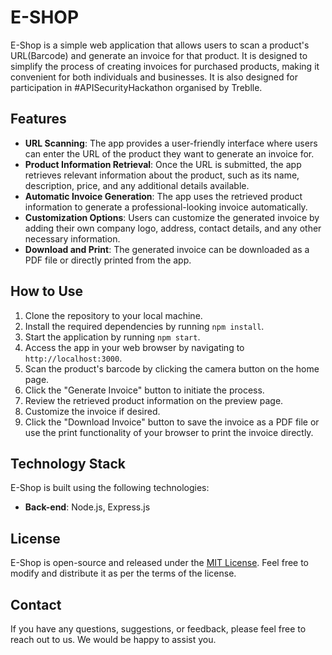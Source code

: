 # E-SHOP

E-Shop is a simple web application that allows users to scan a product's URL(Barcode) and generate an invoice for that product. It is designed to simplify the process of creating invoices for purchased products, making it convenient for both individuals and businesses. It is also designed for participation in #APISecurityHackathon organised by Treblle.

## Features

- **URL Scanning**: The app provides a user-friendly interface where users can enter the URL of the product they want to generate an invoice for.
- **Product Information Retrieval**: Once the URL is submitted, the app retrieves relevant information about the product, such as its name, description, price, and any additional details available.
- **Automatic Invoice Generation**: The app uses the retrieved product information to generate a professional-looking invoice automatically.
- **Customization Options**: Users can customize the generated invoice by adding their own company logo, address, contact details, and any other necessary information.
- **Download and Print**: The generated invoice can be downloaded as a PDF file or directly printed from the app.

## How to Use

1. Clone the repository to your local machine.
2. Install the required dependencies by running `npm install`.
3. Start the application by running `npm start`.
4. Access the app in your web browser by navigating to `http://localhost:3000`.
5. Scan the product's barcode by clicking the camera button on the home page.
6. Click the "Generate Invoice" button to initiate the process.
7. Review the retrieved product information on the preview page.
8. Customize the invoice if desired.
9. Click the "Download Invoice" button to save the invoice as a PDF file or use the print functionality of your browser to print the invoice directly.

## Technology Stack

E-Shop is built using the following technologies:

- **Back-end**: Node.js, Express.js

## License

E-Shop is open-source and released under the [MIT License](LICENSE). Feel free to modify and distribute it as per the terms of the license.

## Contact

If you have any questions, suggestions, or feedback, please feel free to reach out to us. We would be happy to assist you.

